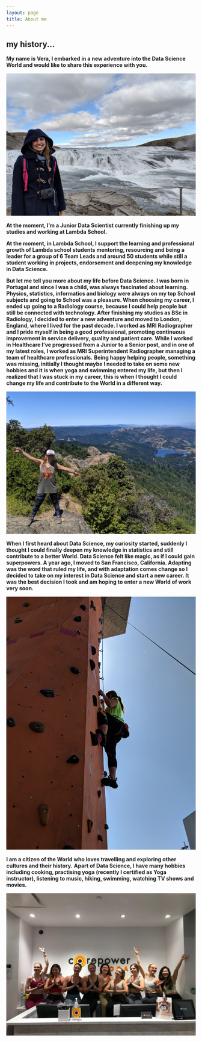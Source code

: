 ```yaml
---
layout: page
title: About me
---
```


## my history...

**My name is Vera, I embarked in a new adventure into the Data Science World and would like to share this experience with you.**

![](/img/iceland.jpg)

**At the moment, I’m a Junior Data Scientist currently finishing up my studies and working at Lambda School.**

**At the moment, in Lambda School, I support the learning and professional growth of Lambda school students mentoring, resourcing and being a leader for a group of 6 Team Leads and around 50 students while still a student working in projects, endorsement and deepening my knowledge in Data Science.**

**But let me tell you more about my life before Data Science. I was born in Portugal and since I was a child, was always fascinated about learning. Physics, statistics, informatics and biology were always on my top School subjects and going to School was a pleasure. When choosing my career, I ended up going to a Radiology course, because I could help people but still be connected with technology. After finishing my studies as BSc in Radiology, I decided to enter a new adventure and moved to London, England, where I lived for the past decade. I worked as MRI Radiographer and I pride myself in being a good professional, promoting continuous improvement in service delivery, quality and patient care. While I worked in Healthcare I’ve progressed from a Junior to a Senior post, and in one of my latest roles, I worked as MRI Superintendent Radiographer managing a team of healthcare professionals.**
**Being happy helping people, something was missing, initially I thought maybe I needed to take on some new hobbies and it is when yoga and swimming entered my life, but then I realized that I was stuck in my career, this is when I thought I could change my life and contribute to the World in a different way.**

![](/img/hike.jpg)

**When I first heard about Data Science, my curiosity started, suddenly I thought I could finally deepen my knowledge in statistics and still contribute to a better World. Data Science felt like magic, as if I could gain superpowers. A year ago, I moved to San Francisco, California. Adapting was the word that ruled my life, and with adaptation comes change so I decided to take on my interest in Data Science and start a new career. It was the best decision I took and am hoping to enter a new World of work very soon.**

![](/img/climb.jpg)

**I am a citizen of the World who loves travelling and exploring other cultures and their history.**
**Apart of Data Science, I have many hobbies including cooking, practising yoga (recently I certified as Yoga instructor), listening to music, hiking, swimming, watching TV shows and movies.**

![](/img/yoga.jpg)
